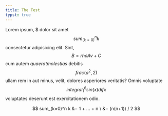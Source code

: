 ```yaml
---
title: The Test
typst: true
---
```


Lorem ipsum, $ dolor sit amet $$sum_(k=0)^n k$$ consectetur adipisicing elit. Sint, $$B = rho A v + C$$ cum autem $quaerat molestias$ debitis $$frac(a^2, 2)$$ ullam rem in aut minus, velit, dolores asperiores veritatis? Omnis voluptate $$ integral_1^6 sin(x) dif x $$ voluptates deserunt est exercitationem odio.

$$ sum_(k=0)^n k &= 1 + ... + n \ &= (n(n+1)) / 2 $$
